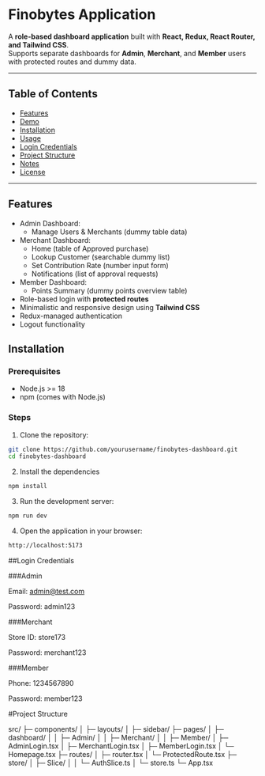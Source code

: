 # Finobytes Application

A **role-based dashboard application** built with **React, Redux, React Router, and Tailwind CSS**.  
Supports separate dashboards for **Admin**, **Merchant**, and **Member** users with protected routes and dummy data.

---

## Table of Contents

- [Features](#features)
- [Demo](#demo)
- [Installation](#installation)
- [Usage](#usage)
- [Login Credentials](#login-credentials)
- [Project Structure](#project-structure)
- [Notes](#notes)
- [License](#license)

---

## Features

- Admin Dashboard:
  - Manage Users & Merchants (dummy table data)
- Merchant Dashboard:
  - Home (table of Approved purchase)
  - Lookup Customer (searchable dummy list)
  - Set Contribution Rate (number input form)
  - Notifications (list of approval requests)
- Member Dashboard:
  - Points Summary (dummy points overview table)
- Role-based login with **protected routes**
- Minimalistic and responsive design using **Tailwind CSS**
- Redux-managed authentication
- Logout functionality

## Installation

### Prerequisites

- Node.js >= 18
- npm (comes with Node.js)

### Steps

1. Clone the repository:

```bash
git clone https://github.com/yourusername/finobytes-dashboard.git
cd finobytes-dashboard
```

2. Install the dependencies

```bash
npm install
```

3. Run the development server:

```bash
npm run dev
```

4. Open the application in your browser:

```bash
http://localhost:5173
```

##Login Credentials

###Admin

Email: admin@test.com

Password: admin123

###Merchant

Store ID: store173

Password: merchant123

###Member

Phone: 1234567890

Password: member123

#Project Structure

src/
├─ components/
│ ├─ layouts/
│ ├─ sidebar/
├─ pages/
│ ├─ dashboard/
│ │ ├─ Admin/
│ │ ├─ Merchant/
│ │ ├─ Member/
│ ├─ AdminLogin.tsx
│ ├─ MerchantLogin.tsx
│ ├─ MemberLogin.tsx
│ └─ Homepage.tsx
├─ routes/
│ ├─ router.tsx
│ └─ ProtectedRoute.tsx
├─ store/
│ ├─ Slice/
│ │ └─ AuthSlice.ts
│ └─ store.ts
└─ App.tsx
